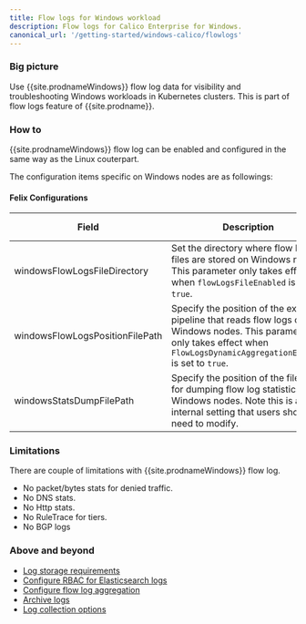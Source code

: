 ```yaml
---
title: Flow logs for Windows workload 
description: Flow logs for Calico Enterprise for Windows.
canonical_url: '/getting-started/windows-calico/flowlogs'
---
```


### Big picture

Use {{site.prodnameWindows}} flow log data for visibility and troubleshooting Windows workloads in Kubernetes clusters.
This is part of flow logs feature of {{site.prodname}}. 

### How to

{{site.prodnameWindows}} flow log can be enabled and configured in the same way as the Linux couterpart. 

The configuration items specific on Windows nodes are as followings: 

#### Felix Configurations

| Field                              | Description                 | Accepted Values   | Schema | Default    |
|------------------------------------|-----------------------------|-------------------|--------|------------|
| windowsFlowLogsFileDirectory | Set the directory where flow logs files are stored on Windows nodes. This parameter only takes effect when `flowLogsFileEnabled` is set to `true`. | string | string | `c:\\TigeraCalico\\flowlogs` |
| windowsFlowLogsPositionFilePath | Specify the position of the external pipeline that reads flow logs on Windows nodes. This parameter only takes effect when `FlowLogsDynamicAggregationEnabled` is set to `true`. | string | string | `c:\\TigeraCalico\\flowlogs\\flows.log.pos` |
| windowsStatsDumpFilePath | Specify the position of the file used for dumping flow log statistics on Windows nodes. Note this is an internal setting that users shouldn't need to modify.| string | string | `c:\\TigeraCalico\\stats\\dump` |
 
### Limitations

There are couple of limitations with {{site.prodnameWindows}} flow log.
- No packet/bytes stats for denied traffic.
- No DNS stats.
- No Http stats.
- No RuleTrace for tiers. 
- No BGP logs

### Above and beyond

- [Log storage requirements]({{site.baseurl}}/maintenance/logstorage/log-storage-requirements)
- [Configure RBAC for Elasticsearch logs]({{site.baseurl}}/visibility/elastic/rbac-elasticsearch)
- [Configure flow log aggregation]({{site.baseurl}}/visibility/elastic/flow/aggregation)
- [Archive logs]({{site.baseurl}}/visibility/elastic/archive-storage)
- [Log collection options]({{site.baseurl}}/reference/installation/api#operator.tigera.io/v1.LogCollectorSpec)
